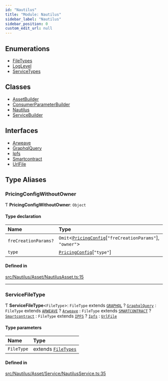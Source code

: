 ```yaml
---
id: "Nautilus"
title: "Module: Nautilus"
sidebar_label: "Nautilus"
sidebar_position: 0
custom_edit_url: null
---
```


## Enumerations

- [FileTypes](../enums/Nautilus.FileTypes.md)
- [LogLevel](../enums/Nautilus.LogLevel.md)
- [ServiceTypes](../enums/Nautilus.ServiceTypes.md)

## Classes

- [AssetBuilder](../classes/Nautilus.AssetBuilder.md)
- [ConsumerParameterBuilder](../classes/Nautilus.ConsumerParameterBuilder.md)
- [Nautilus](../classes/Nautilus.Nautilus.md)
- [ServiceBuilder](../classes/Nautilus.ServiceBuilder.md)

## Interfaces

- [Arweave](../interfaces/Nautilus.Arweave.md)
- [GraphqlQuery](../interfaces/Nautilus.GraphqlQuery.md)
- [Ipfs](../interfaces/Nautilus.Ipfs.md)
- [Smartcontract](../interfaces/Nautilus.Smartcontract.md)
- [UrlFile](../interfaces/Nautilus.UrlFile.md)

## Type Aliases

### PricingConfigWithoutOwner

Ƭ **PricingConfigWithoutOwner**: `Object`

#### Type declaration

| Name | Type |
| :------ | :------ |
| `freCreationParams?` | `Omit`<[`PricingConfig`](../interfaces/types.PricingConfig.md)[``"freCreationParams"``], ``"owner"``\> |
| `type` | [`PricingConfig`](../interfaces/types.PricingConfig.md)[``"type"``] |

#### Defined in

[src/Nautilus/Asset/NautilusAsset.ts:15](https://github.com/deltaDAO/nautilus/blob/3e3a03e/src/Nautilus/Asset/NautilusAsset.ts#L15)

___

### ServiceFileType

Ƭ **ServiceFileType**<`FileType`\>: `FileType` extends [`GRAPHQL`](../enums/Nautilus.FileTypes.md#graphql) ? [`GraphqlQuery`](../interfaces/Nautilus.GraphqlQuery.md) : `FileType` extends [`ARWEAVE`](../enums/Nautilus.FileTypes.md#arweave) ? [`Arweave`](../interfaces/Nautilus.Arweave.md) : `FileType` extends [`SMARTCONTRACT`](../enums/Nautilus.FileTypes.md#smartcontract) ? [`Smartcontract`](../interfaces/Nautilus.Smartcontract.md) : `FileType` extends [`IPFS`](../enums/Nautilus.FileTypes.md#ipfs) ? [`Ipfs`](../interfaces/Nautilus.Ipfs.md) : [`UrlFile`](../interfaces/Nautilus.UrlFile.md)

#### Type parameters

| Name | Type |
| :------ | :------ |
| `FileType` | extends [`FileTypes`](../enums/Nautilus.FileTypes.md) |

#### Defined in

[src/Nautilus/Asset/Service/NautilusService.ts:35](https://github.com/deltaDAO/nautilus/blob/3e3a03e/src/Nautilus/Asset/Service/NautilusService.ts#L35)
